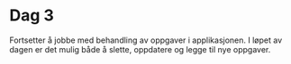 # Dag 3

Fortsetter å jobbe med behandling av oppgaver i applikasjonen. I løpet av
dagen er det mulig både å slette, oppdatere og legge til nye oppgaver.
